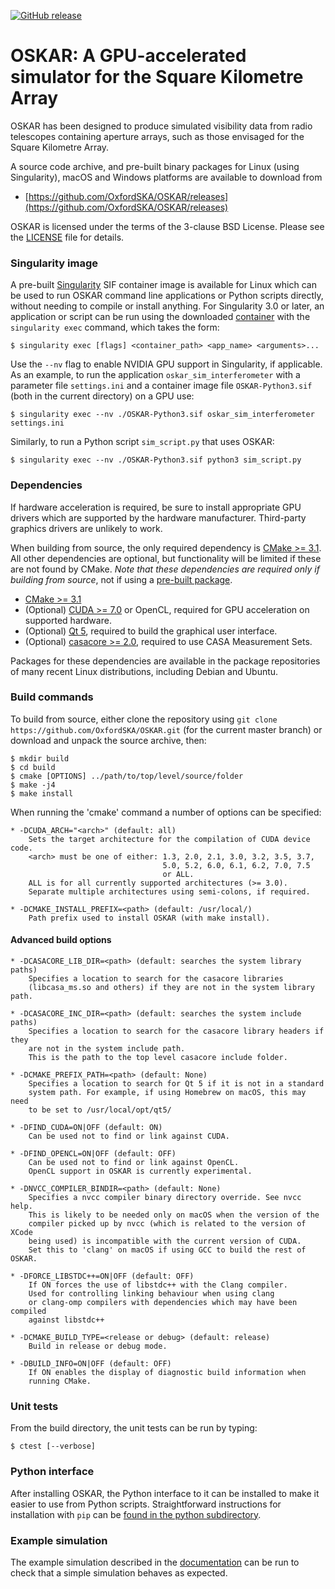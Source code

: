 [![GitHub release](https://img.shields.io/github/release/OxfordSKA/OSKAR.svg?style=flat-square)](https://github.com/OxfordSKA/OSKAR/releases)

# OSKAR: A GPU-accelerated simulator for the Square Kilometre Array

OSKAR has been designed to produce simulated visibility data from radio
telescopes containing aperture arrays, such as those envisaged for the
Square Kilometre Array.

A source code archive, and pre-built binary packages for Linux (using
Singularity), macOS and Windows platforms are available to download from

- [https://github.com/OxfordSKA/OSKAR/releases](https://github.com/OxfordSKA/OSKAR/releases)

OSKAR is licensed under the terms of the 3-clause BSD License.
Please see the [LICENSE](LICENSE) file for details.

### Singularity image

A pre-built [Singularity](https://sylabs.io/singularity/) SIF container image
is available for Linux which can be used to run OSKAR command line
applications or Python scripts directly, without needing to compile or install
anything. For Singularity 3.0 or later, an application or script can be run
using the downloaded [container](https://github.com/OxfordSKA/OSKAR/releases)
with the `singularity exec` command, which takes the form:

    $ singularity exec [flags] <container_path> <app_name> <arguments>...

Use the `--nv` flag to enable NVIDIA GPU support in Singularity, if
applicable. As an example, to run the application `oskar_sim_interferometer`
with a parameter file `settings.ini` and a container image file
`OSKAR-Python3.sif` (both in the current directory) on a GPU use:

    $ singularity exec --nv ./OSKAR-Python3.sif oskar_sim_interferometer settings.ini

Similarly, to run a Python script `sim_script.py` that uses OSKAR:

    $ singularity exec --nv ./OSKAR-Python3.sif python3 sim_script.py

### Dependencies

If hardware acceleration is required, be sure to install appropriate GPU
drivers which are supported by the hardware manufacturer. Third-party graphics
drivers are unlikely to work.

When building from source, the only required dependency is
[CMake >= 3.1](https://cmake.org).
All other dependencies are optional, but functionality will be
limited if these are not found by CMake.
*Note that these dependencies are required only if building from source*, not
if using a [pre-built package](https://github.com/OxfordSKA/OSKAR/releases).

- [CMake >= 3.1](https://cmake.org)
- (Optional) [CUDA >= 7.0](https://developer.nvidia.com/cuda-downloads)
  or OpenCL, required for GPU acceleration on supported hardware.
- (Optional) [Qt 5](https://qt.io),
  required to build the graphical user interface.
- (Optional) [casacore >= 2.0](https://github.com/casacore/casacore),
  required to use CASA Measurement Sets.

Packages for these dependencies are available in the package repositories
of many recent Linux distributions, including Debian and Ubuntu.

### Build commands

To build from source, either clone the repository using
`git clone https://github.com/OxfordSKA/OSKAR.git` (for the current master
branch) or download and unpack the source archive, then:

    $ mkdir build
    $ cd build
    $ cmake [OPTIONS] ../path/to/top/level/source/folder
    $ make -j4
    $ make install

When running the 'cmake' command a number of options can be specified:

    * -DCUDA_ARCH="<arch>" (default: all)
        Sets the target architecture for the compilation of CUDA device code.
        <arch> must be one of either: 1.3, 2.0, 2.1, 3.0, 3.2, 3.5, 3.7,
                                      5.0, 5.2, 6.0, 6.1, 6.2, 7.0, 7.5
                                      or ALL.
        ALL is for all currently supported architectures (>= 3.0).
        Separate multiple architectures using semi-colons, if required.

    * -DCMAKE_INSTALL_PREFIX=<path> (default: /usr/local/)
        Path prefix used to install OSKAR (with make install).

#### Advanced build options

    * -DCASACORE_LIB_DIR=<path> (default: searches the system library paths)
        Specifies a location to search for the casacore libraries
        (libcasa_ms.so and others) if they are not in the system library path.

    * -DCASACORE_INC_DIR=<path> (default: searches the system include paths)
        Specifies a location to search for the casacore library headers if they
        are not in the system include path.
        This is the path to the top level casacore include folder.

    * -DCMAKE_PREFIX_PATH=<path> (default: None)
        Specifies a location to search for Qt 5 if it is not in a standard
        system path. For example, if using Homebrew on macOS, this may need
        to be set to /usr/local/opt/qt5/

    * -DFIND_CUDA=ON|OFF (default: ON)
        Can be used not to find or link against CUDA.

    * -DFIND_OPENCL=ON|OFF (default: OFF)
        Can be used not to find or link against OpenCL.
        OpenCL support in OSKAR is currently experimental.

    * -DNVCC_COMPILER_BINDIR=<path> (default: None)
        Specifies a nvcc compiler binary directory override. See nvcc help.
        This is likely to be needed only on macOS when the version of the
        compiler picked up by nvcc (which is related to the version of XCode
        being used) is incompatible with the current version of CUDA.
        Set this to 'clang' on macOS if using GCC to build the rest of OSKAR.

    * -DFORCE_LIBSTDC++=ON|OFF (default: OFF)
        If ON forces the use of libstdc++ with the Clang compiler.
        Used for controlling linking behaviour when using clang
        or clang-omp compilers with dependencies which may have been compiled
        against libstdc++

    * -DCMAKE_BUILD_TYPE=<release or debug> (default: release)
        Build in release or debug mode.

    * -DBUILD_INFO=ON|OFF (default: OFF)
        If ON enables the display of diagnostic build information when
        running CMake.

### Unit tests

From the build directory, the unit tests can be run by typing:

    $ ctest [--verbose]

### Python interface

After installing OSKAR, the Python interface to it can be installed to
make it easier to use from Python scripts.
Straightforward instructions for installation with `pip` can be
[found in the python subdirectory](python/README.md).

### Example simulation

The example simulation described in the
[documentation](https://github.com/OxfordSKA/OSKAR/releases)
can be run to check that a simple simulation behaves as expected.
